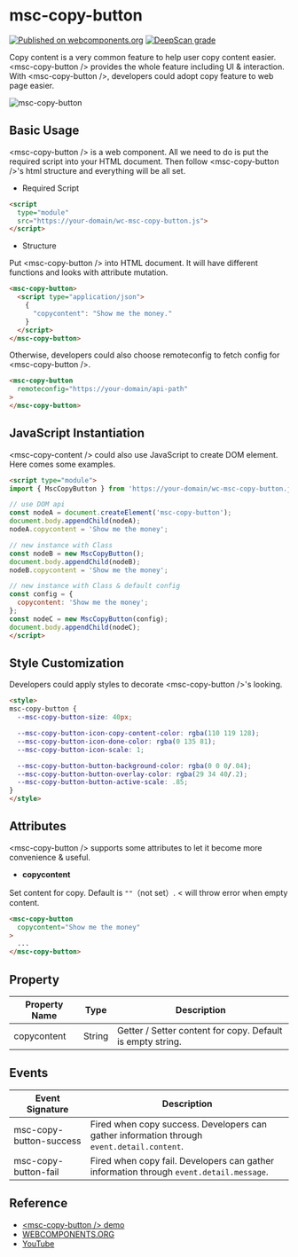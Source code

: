 # msc-copy-button

[![Published on webcomponents.org](https://img.shields.io/badge/webcomponents.org-published-blue.svg)](https://www.webcomponents.org/element/msc-copy-button) [![DeepScan grade](https://deepscan.io/api/teams/16372/projects/26380/branches/838396/badge/grade.svg)](https://deepscan.io/dashboard#view=project&tid=16372&pid=26380&bid=838396)

Copy content is a very common feature to help user copy content easier. &lt;msc-copy-button /> provides the whole feature including UI & interaction. With &lt;msc-copy-button />, developers could adopt copy feature to web page easier.

![msc-copy-button](https://github.com/meistudioli/msc-copy-button/assets/10822546/05c730b2-7742-409d-adf9-e42168bd0a39)

## Basic Usage

&lt;msc-copy-button /> is a web component. All we need to do is put the required script into your HTML document. Then follow &lt;msc-copy-button />'s html structure and everything will be all set.

- Required Script

```html
<script
  type="module"
  src="https://your-domain/wc-msc-copy-button.js">        
</script>
```

- Structure

Put &lt;msc-copy-button /> into HTML document. It will have different functions and looks with attribute mutation.

```html
<msc-copy-button>
  <script type="application/json">
    {
      "copycontent": "Show me the money."
    }
  </script>
</msc-copy-button>
```

Otherwise, developers could also choose remoteconfig to fetch config for &lt;msc-copy-button />.

```html
<msc-copy-button
  remoteconfig="https://your-domain/api-path"
>
</msc-copy-button>
```

## JavaScript Instantiation

&lt;msc-copy-content /> could also use JavaScript to create DOM element. Here comes some examples.

```html
<script type="module">
import { MscCopyButton } from 'https://your-domain/wc-msc-copy-button.js';

// use DOM api
const nodeA = document.createElement('msc-copy-button');
document.body.appendChild(nodeA);
nodeA.copycontent = 'Show me the money';

// new instance with Class
const nodeB = new MscCopyButton();
document.body.appendChild(nodeB);
nodeB.copycontent = 'Show me the money';

// new instance with Class & default config
const config = {
  copycontent: 'Show me the money';
};
const nodeC = new MscCopyButton(config);
document.body.appendChild(nodeC);
</script>
```

## Style Customization

Developers could apply styles to decorate &lt;msc-copy-button />'s looking.

```html
<style>
msc-copy-button {
  --msc-copy-button-size: 40px;

  --msc-copy-button-icon-copy-content-color: rgba(110 119 128);
  --msc-copy-button-icon-done-color: rgba(0 135 81);
  --msc-copy-button-icon-scale: 1;

  --msc-copy-button-button-background-color: rgba(0 0 0/.04);
  --msc-copy-button-button-overlay-color: rgba(29 34 40/.2);
  --msc-copy-button-button-active-scale: .85;
}
</style>
```

## Attributes

&lt;msc-copy-button /> supports some attributes to let it become more convenience & useful.

- **copycontent**

Set content for copy. Default is `""`（not set）. &lt;<msc-copy-button /> will throw error when empty content.

```html
<msc-copy-button
  copycontent="Show me the money"
>
  ...
</msc-copy-button>
```

## Property

| Property Name | Type | Description |
| ----------- | ----------- | ----------- |
| copycontent | String | Getter / Setter content for copy. Default is empty string. |

## Events

| Event Signature | Description |
| ----------- | ----------- |
| msc-copy-button-success | Fired when copy success. Developers can gather information through `event.detail.content`. |
| msc-copy-button-fail | Fired when copy fail. Developers can gather information through `event.detail.message`. |


## Reference
- [&lt;msc-copy-button /> demo](https://blog.lalacube.com/mei/webComponent_msc-copy-button.html)
- [WEBCOMPONENTS.ORG](https://www.webcomponents.org/element/msc-copy-button)
- [YouTube](https://youtu.be/N9pSjB1INxU)


